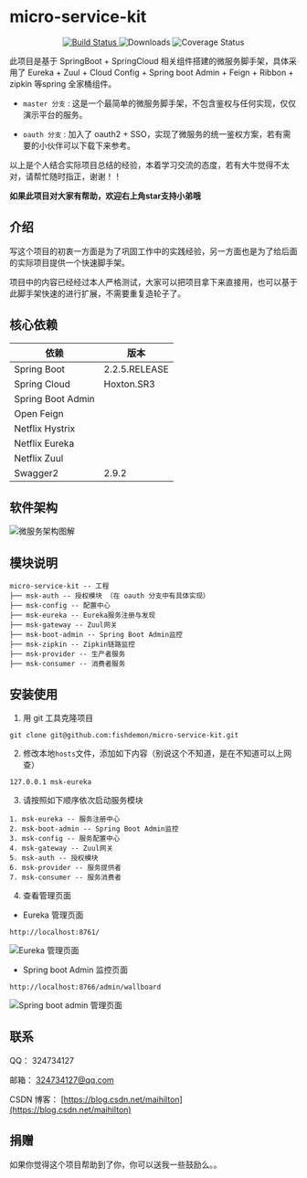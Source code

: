 # micro-service-kit

 <p align="center">
  <a href="https://github.com/fishdemon/micro-service-kit" target="_blank">
    <img src="https://img.shields.io/badge/MicroServiceKit-微服务脚手架-green.svg" alt="Build Status">
  </a>
  <img src="https://img.shields.io/badge/Spring%20Boot-2.2.5.RELEASE-yellowgreen.svg" alt="Downloads">
  <img src="https://img.shields.io/badge/Spring%20Cloud-Hoxton.SR3-blue.svg" alt="Coverage Status">
 </p>

此项目是基于 SpringBoot + SpringCloud 相关组件搭建的微服务脚手架，具体采用了 Eureka + Zuul + Cloud Config + Spring boot Admin + Feign + Ribbon + zipkin 等spring 全家桶组件。

- `master 分支` : 这是一个最简单的微服务脚手架，不包含鉴权与任何实现，仅仅演示平台的服务。

- `oauth 分支` : 加入了 oauth2 + SSO，实现了微服务的统一鉴权方案，若有需要的小伙伴可以下载下来参考。

以上是个人结合实际项目总结的经验，本着学习交流的态度，若有大牛觉得不太对，请帮忙随时指正，谢谢！！

**如果此项目对大家有帮助，欢迎右上角star支持小弟哦**

## 介绍

写这个项目的初衷一方面是为了巩固工作中的实践经验，另一方面也是为了给后面的实际项目提供一个快速脚手架。

项目中的内容已经经过本人严格测试，大家可以把项目拿下来直接用，也可以基于此脚手架快速的进行扩展，不需要重复造轮子了。

## 核心依赖

| 依赖 | 版本 |
| --- | --- |
| Spring Boot | 2.2.5.RELEASE |
| Spring Cloud | Hoxton.SR3 |
| Spring Boot Admin  |  |
| Open Feign  |  |
| Netflix Hystrix  |  |
| Netflix Eureka |  |
| Netflix Zuul |  |
| Swagger2 | 2.9.2 |

## 软件架构
![微服务架构图解](https://github.com/fishdemon/micro-service-kit/tree/master/doc/img/msk-architecture.jpg)


## 模块说明

```
micro-service-kit -- 工程
├── msk-auth -- 授权模块 （在 oauth 分支中有具体实现）
├── msk-config -- 配置中心
├── msk-eureka -- Eureka服务注册与发现 
├── msk-gateway -- Zuul网关 
├── msk-boot-admin -- Spring Boot Admin监控 
├── msk-zipkin -- Zipkin链路监控 
├── msk-provider -- 生产者服务
├── msk-consumer -- 消费者服务
```

## 安装使用

1. 用 git 工具克隆项目

```shell
git clone git@github.com:fishdemon/micro-service-kit.git
```

2. 修改本地`hosts`文件，添加如下内容（别说这个不知道，是在不知道可以上网查）

```
127.0.0.1 msk-eureka
```

3. 请按照如下顺序依次启动服务模块

```
1. msk-eureka -- 服务注册中心
2. msk-boot-admin -- Spring Boot Admin监控
3. msk-config -- 服务配置中心
4. msk-gateway -- Zuul网关
5. msk-auth -- 授权模块
6. msk-provider -- 服务提供者
7. msk-consumer -- 服务消费者
```

4. 查看管理页面

- Eureka 管理页面

```
http://localhost:8761/
```

![Eureka 管理页面](https://github.com/fishdemon/micro-service-kit/tree/master/doc/img/eureka-manage.jpg)

- Spring boot Admin 监控页面

```
http://localhost:8766/admin/wallboard
```

![Spring boot admin 管理页面](https://github.com/fishdemon/micro-service-kit/tree/master/doc/img/boot-admin-manage.jpg)

## 联系

QQ： 324734127

邮箱： 324734127@qq.com

CSDN 博客： [https://blog.csdn.net/maihilton](https://blog.csdn.net/maihilton)

## 捐赠

如果你觉得这个项目帮助到了你，你可以送我一些鼓励么。。


